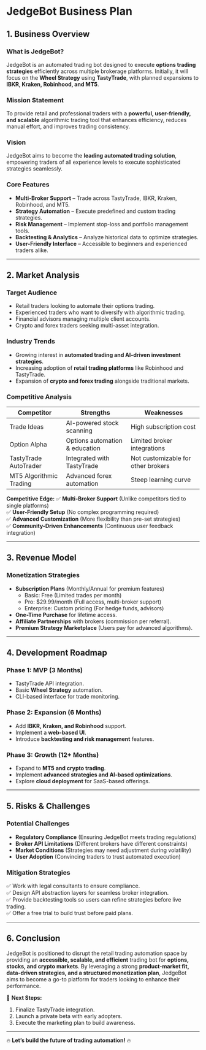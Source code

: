 # JedgeBot Business Plan

## **1. Business Overview**
### **What is JedgeBot?**
JedgeBot is an automated trading bot designed to execute **options trading strategies** efficiently across multiple brokerage platforms. Initially, it will focus on the **Wheel Strategy** using **TastyTrade**, with planned expansions to **IBKR, Kraken, Robinhood, and MT5**.

### **Mission Statement**
To provide retail and professional traders with a **powerful, user-friendly, and scalable** algorithmic trading tool that enhances efficiency, reduces manual effort, and improves trading consistency.

### **Vision**
JedgeBot aims to become the **leading automated trading solution**, empowering traders of all experience levels to execute sophisticated strategies seamlessly.

### **Core Features**
- **Multi-Broker Support** – Trade across TastyTrade, IBKR, Kraken, Robinhood, and MT5.
- **Strategy Automation** – Execute predefined and custom trading strategies.
- **Risk Management** – Implement stop-loss and portfolio management tools.
- **Backtesting & Analytics** – Analyze historical data to optimize strategies.
- **User-Friendly Interface** – Accessible to beginners and experienced traders alike.

---

## **2. Market Analysis**
### **Target Audience**
- Retail traders looking to automate their options trading.
- Experienced traders who want to diversify with algorithmic trading.
- Financial advisors managing multiple client accounts.
- Crypto and forex traders seeking multi-asset integration.

### **Industry Trends**
- Growing interest in **automated trading and AI-driven investment strategies**.
- Increasing adoption of **retail trading platforms** like Robinhood and TastyTrade.
- Expansion of **crypto and forex trading** alongside traditional markets.

### **Competitive Analysis**
| Competitor          | Strengths                               | Weaknesses                       |
|--------------------|---------------------------------|---------------------------------|
| Trade Ideas       | AI-powered stock scanning       | High subscription cost         |
| Option Alpha      | Options automation & education  | Limited broker integrations    |
| TastyTrade AutoTrader | Integrated with TastyTrade   | Not customizable for other brokers |
| MT5 Algorithmic Trading | Advanced forex automation | Steep learning curve          |

**Competitive Edge:**
✅ **Multi-Broker Support** (Unlike competitors tied to single platforms)  
✅ **User-Friendly Setup** (No complex programming required)  
✅ **Advanced Customization** (More flexibility than pre-set strategies)  
✅ **Community-Driven Enhancements** (Continuous user feedback integration)  

---

## **3. Revenue Model**
### **Monetization Strategies**
- **Subscription Plans** (Monthly/Annual for premium features)
  - Basic: Free (Limited trades per month)
  - Pro: $29.99/month (Full access, multi-broker support)
  - Enterprise: Custom pricing (For hedge funds, advisors)
- **One-Time Purchase** for lifetime access.
- **Affiliate Partnerships** with brokers (commission per referral).
- **Premium Strategy Marketplace** (Users pay for advanced algorithms).

---

## **4. Development Roadmap**
### **Phase 1: MVP (3 Months)**
- TastyTrade API integration.
- Basic **Wheel Strategy** automation.
- CLI-based interface for trade monitoring.

### **Phase 2: Expansion (6 Months)**
- Add **IBKR, Kraken, and Robinhood** support.
- Implement a **web-based UI**.
- Introduce **backtesting and risk management** features.

### **Phase 3: Growth (12+ Months)**
- Expand to **MT5 and crypto trading**.
- Implement **advanced strategies and AI-based optimizations**.
- Explore **cloud deployment** for SaaS-based offerings.

---

## **5. Risks & Challenges**
### **Potential Challenges**
- **Regulatory Compliance** (Ensuring JedgeBot meets trading regulations)
- **Broker API Limitations** (Different brokers have different constraints)
- **Market Conditions** (Strategies may need adjustment during volatility)
- **User Adoption** (Convincing traders to trust automated execution)

### **Mitigation Strategies**
✅ Work with legal consultants to ensure compliance.  
✅ Design API abstraction layers for seamless broker integration.  
✅ Provide backtesting tools so users can refine strategies before live trading.  
✅ Offer a free trial to build trust before paid plans.  

---

## **6. Conclusion**
JedgeBot is positioned to disrupt the retail trading automation space by providing an **accessible, scalable, and efficient** trading bot for **options, stocks, and crypto markets**. By leveraging a strong **product-market fit, data-driven strategies, and a structured monetization plan**, JedgeBot aims to become a go-to platform for traders looking to enhance their performance.

🚀 **Next Steps:**
1. Finalize TastyTrade integration.
2. Launch a private beta with early adopters.
3. Execute the marketing plan to build awareness.

---

🔥 **Let’s build the future of trading automation!** 🔥
